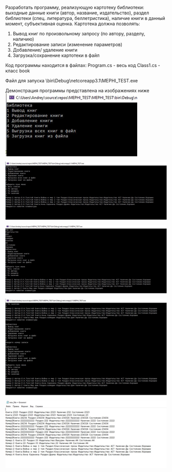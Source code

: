 Разработать программу, реализующую картотеку библиотеки: выходные данные книги (автор, название, издательство), раздел библиотеки (спец. литература, беллетристика), наличие книги в данный момент, субъективная оценка. Картотека должна позволять:
1. 	Вывод книг по произвольному запросу (по автору, разделу, наличию)
2. 	Редактирование записи (изменение параметров)
3. 	Добавление/ удаление книги
4. 	Загрузка/сохранение картотеки в файл

Код программы находится в файлах:
Program.cs - весь код 
Class1.cs - класс book

Файл для запуска \bin\Debug\netcoreapp3.1\MEPHI_TEST.exe

Демонстрация программы представлена на изображениях ниже
![img1](img1.jpg)

![img2](img2.jpg)

![img3](img3.jpg)

![img4](img4.jpg)

![img5](img5.jpg)
